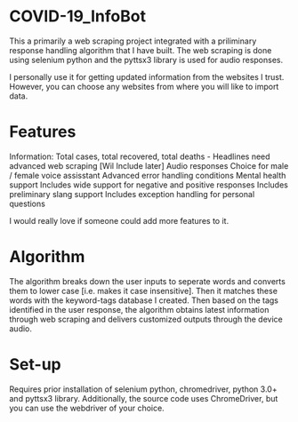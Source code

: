 # COVID-19_InfoBot
This a primarily a web scraping project integrated with a priliminary response handling algorithm that I have built. The web scraping is done using selenium python and the pyttsx3 library is used for audio responses.

I personally use it for getting updated information from the websites I trust. However, you can choose any websites from where you will like to import data.

# Features

Information: Total cases, total recovered, total deaths - Headlines need advanced web scraping [Wil Include later]
Audio responses
Choice for male / female voice assisstant
Advanced error handling conditions
Mental health support
Includes wide support for negative and positive responses
Includes preliminary slang support
Includes exception handling for personal questions

I would really love if someone could add more features to it.

# Algorithm

The algorithm breaks down the user inputs to seperate words and converts them to lower case [i.e. makes it case insensitive]. Then it matches these words with the keyword-tags database I created. Then based on the tags identified in the user response, the algorithm obtains latest information through web scraping and delivers customized outputs through the device audio.

# Set-up
Requires prior installation of selenium python, chromedriver, python 3.0+ and pyttsx3 library. Additionally, the source code uses ChromeDriver, but you can use the webdriver of your choice.

